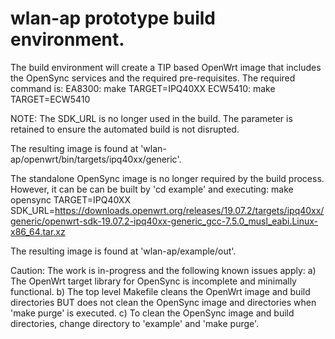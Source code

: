 # wlan-ap prototype build environment.

The build environment will create a TIP based OpenWrt image that includes the OpenSync services and the required pre-requisites.  The required command is:
EA8300: 
 make TARGET=IPQ40XX
ECW5410:
 make TARGET=ECW5410

NOTE: The SDK_URL is no longer used in the build.  The parameter is retained to ensure the automated build is not disrupted.

The resulting image is found at 'wlan-ap/openwrt/bin/targets/ipq40xx/generic'.

The standalone OpenSync image is no longer required by the build process.  However, it can be can be built by 'cd example' and executing:
make opensync TARGET=IPQ40XX SDK_URL=https://downloads.openwrt.org/releases/19.07.2/targets/ipq40xx/generic/openwrt-sdk-19.07.2-ipq40xx-generic_gcc-7.5.0_musl_eabi.Linux-x86_64.tar.xz

The resulting image is found at 'wlan-ap/example/out'.
 
Caution: The work is in-progress and the following known issues apply:
  a)  The OpenWrt target library for OpenSync is incomplete and minimally functional.
  b)  The top level Makefile cleans the OpenWrt image and build directories BUT does not clean the OpenSync image and directories when 'make purge' is executed.
  c)  To clean the OpenSync image and build directories, change directory to 'example' and 'make purge'.

